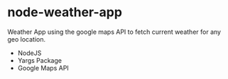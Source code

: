 # node-weather-app
Weather App using the google maps API to fetch current weather for any geo location.
<ul>
  <li>NodeJS</li>
  <li>Yargs Package</li>
  <li>Google Maps API</li>
</ul>
